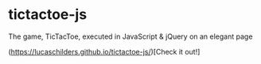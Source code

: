 # tictactoe-js
The game, TicTacToe, executed in JavaScript & jQuery on an elegant page

(https://lucaschilders.github.io/tictactoe-js/)[Check it out!]

